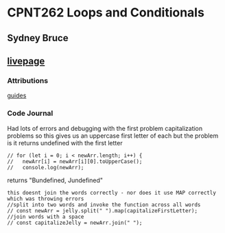# CPNT262 Loops and Conditionals
## Sydney Bruce
## [livepage](https://sydneyyyc.github.io/CPNT262-loops-and-conditionals/)


### Attributions
[guides](https://developer.mozilla.org/en-US/)



### Code Journal

Had lots of errors and debugging with the first problem
 capitalization problems
 so this gives us an uppercase first letter of each but the problem is it returns undefined with the first letter
 ```
// for (let i = 0; i < newArr.length; i++) {
//   newArr[i] = newArr[i][0].toUpperCase();
//   console.log(newArr);
```
returns "Bundefined, Jundefined"

```
this doesnt join the words correctly - nor does it use MAP correctly which was throwing errors
//split into two words and invoke the function across all words
// const newArr = jelly.split(" ").map(capitalizeFirstLetter);
//join words with a space
// const capitalizeJelly = newArr.join(" ");
```